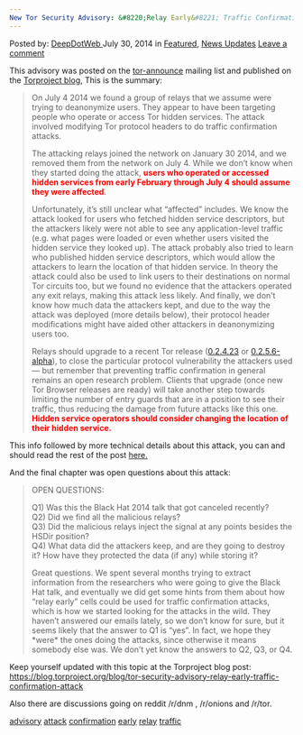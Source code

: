```yaml
---
New Tor Security Advisory: &#8220;Relay Early&#8221; Traffic Confirmation Attack
---
```

<article class="post-listing post-6653 post type-post status-publish format-standard has-post-thumbnail hentry  tag-advisory tag-attack tag-confirmation tag-early tag-relay tag-security  tag-traffic">
    <div class="post-inner">
        <span>Posted by: <a href="https://www.deepdotweb.com/author/admin/" title="">DeepDotWeb </a></span>
    <span>July 30, 2014</span>
    <span>in <a href="https://www.deepdotweb.com/category/deepdot-news/" rel="category tag">Featured</a>, <a href="https://www.deepdotweb.com/category/news-updates/" rel="category tag">News Updates</a></span>
    <span><a href="https://www.deepdotweb.com/2014/07/30/new-tor-security-advisory-relay-early-traffic-confirmation-attack/#respond">Leave a comment</a></span>
    </p>
    <div class="clear"></div>
    <div class="entry">
    <p>This advisory was posted on the <a href="https://lists.torproject.org/pipermail/tor-announce/2014-July/000094.html">tor-announce</a> mailing list and published on the <a href="https://blog.torproject.org/blog/tor-security-advisory-relay-early-traffic-confirmation-attack">Torproject blog</a>, This is the summary:</p>
    <blockquote><p>On July 4 2014 we found a group of relays that we assume were trying to deanonymize users. They appear to have been targeting people who operate or access Tor hidden services. The attack involved modifying Tor protocol headers to do traffic confirmation attacks.</p>
    <p>The attacking relays joined the network on January 30 2014, and we removed them from the network on July 4. While we don&#8217;t know when they started doing the attack, <span style="color: #ff0000;"><strong>users who operated or accessed hidden services from early February through July 4 should assume they were affected</strong></span>.</p>
    <p>Unfortunately, it&#8217;s still unclear what &#8220;affected&#8221; includes. We know the attack looked for users who fetched hidden service descriptors, but the attackers likely were not able to see any application-level traffic (e.g. what pages were loaded or even whether users visited the hidden service they looked up). The attack probably also tried to learn who published hidden service descriptors, which would allow the attackers to learn the location of that hidden service. In theory the attack could also be used to link users to their destinations on normal Tor circuits too, but we found no evidence that the attackers operated any exit relays, making this attack less likely. And finally, we don&#8217;t know how much data the attackers kept, and due to the way the attack was deployed (more details below), their protocol header modifications might have aided other attackers in deanonymizing users too.</p>
    <p>Relays should upgrade to a recent Tor release (<a href="https://lists.torproject.org/pipermail/tor-announce/2014-July/000093.html">0.2.4.23</a> or <a href="https://lists.torproject.org/pipermail/tor-talk/2014-July/034180.html">0.2.5.6-alpha</a>), to close the particular protocol vulnerability the attackers used — but remember that preventing traffic confirmation in general remains an open research problem. Clients that upgrade (once new Tor Browser releases are ready) will take another step towards limiting the number of entry guards that are in a position to see their traffic, thus reducing the damage from future attacks like this one. <strong><span style="color: #ff0000;">Hidden service operators should consider changing the location of their hidden service.</span></strong></p></blockquote>
    <p>This info followed by more technical details about this attack, you can and should read the rest of the post <a href="https://blog.torproject.org/blog/tor-security-advisory-relay-early-traffic-confirmation-attack">here.</a></p>
    <p>And the final chapter was open questions about this attack:</p>
    <blockquote><p>OPEN QUESTIONS:</p>
    <p>Q1) Was this the Black Hat 2014 talk that got canceled recently?<br/>
    Q2) Did we find all the malicious relays?<br/>
    Q3) Did the malicious relays inject the signal at any points besides the HSDir position?<br/>
    Q4) What data did the attackers keep, and are they going to destroy it? How have they protected the data (if any) while storing it?</p>
    <p>Great questions. We spent several months trying to extract information from the researchers who were going to give the Black Hat talk, and eventually we did get some hints from them about how &#8220;relay early&#8221; cells could be used for traffic confirmation attacks, which is how we started looking for the attacks in the wild. They haven&#8217;t answered our emails lately, so we don&#8217;t know for sure, but it seems likely that the answer to Q1 is &#8220;yes&#8221;. In fact, we hope they *were* the ones doing the attacks, since otherwise it means somebody else was. We don&#8217;t yet know the answers to Q2, Q3, or Q4.</p></blockquote>
    <p>Keep yourself updated with this topic at the Torproject blog post: <a href="https://blog.torproject.org/blog/tor-security-advisory-relay-early-traffic-confirmation-attack">https://blog.torproject.org/blog/tor-security-advisory-relay-early-traffic-confirmation-attack</a></p>
    <p>Also there are discussions going on reddit /r/dnm , /r/onions and /r/tor.</p>
    </div>
    <a href="https://www.deepdotweb.com/tag/advisory/" rel="tag">advisory</a> <a href="https://www.deepdotweb.com/tag/attack/" rel="tag">attack</a> <a href="https://www.deepdotweb.com/tag/confirmation/" rel="tag">confirmation</a> <a href="https://www.deepdotweb.com/tag/early/" rel="tag">early</a> <a href="https://www.deepdotweb.com/tag/relay/" rel="tag">relay</a>   <a href="https://www.deepdotweb.com/tag/traffic/" rel="tag">traffic</a></span> <span style="display:none" class="updated">2014-07-30</span>
    <div style="display:none" class="vcard author" itemprop="author" itemscope itemtype="http://schema.org/Person"><strong class="fn" itemprop="name">
    

